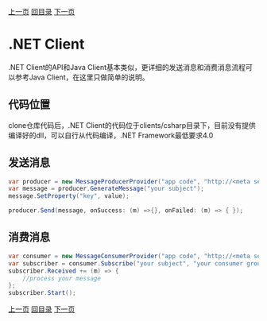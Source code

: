 [上一页](exactlyonce.md)
[回目录](../../README_QMQ.md)
[下一页](delay.md)

# .NET Client

.NET Client的API和Java Client基本类似，更详细的发送消息和消费消息流程可以参考Java Client，在这里只做简单的说明。

## 代码位置
clone仓库代码后，.NET Client的代码位于clients/csharp目录下，目前没有提供编译好的dll，可以自行从代码编译，.NET Framework最低要求4.0

## 发送消息
```csharp
var producer = new MessageProducerProvider("app code", "http://<meta server address>/meta/address");
var message = producer.GenerateMessage("your subject");
message.SetProperty("key", value);

producer.Send(message, onSuccess: (m) =>{}, onFailed: (m) => { });
```

## 消费消息
```csharp
var consumer = new MessageConsumerProvider("app code", "http://<meta server address>/meta/address");
var subscriber = consumer.Subscribe("your subject", "your consumer group");
subscriber.Received += (m) => { 
    //process your message
};
subscriber.Start();
```

[上一页](exactlyonce.md)
[回目录](../../README_QMQ.md)
[下一页](delay.md)
